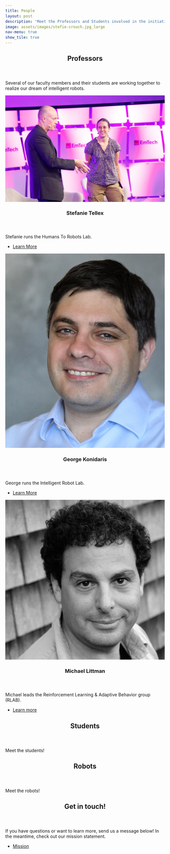```yaml
---
title: People
layout: post
description: 'Meet the Professors and Students involved in the initiative.'
image: assets/images/stefie-crouch.jpg_large
nav-menu: true
show_tile: true
---
```


<!-- Main -->
<div id="main">

<!-- One -->
<section id="one">
	<div class="inner">
		<header class="major">
			<h2>Professors</h2>
		</header>
		<p>Several of our faculty members and their students are working together to realize our dream of intelligent robots.</p>
	</div>
</section>

<!-- Two -->
<section id="two" class="spotlights">
	<section>
		<a href="http://h2r.cs.brown.edu/" class="image">
			<img src="assets/images/stefie-smile-onstage.jpg" alt="" data-position="center center" />
		</a>
		<div class="content">
			<div class="inner">
				<header class="major">
					<h3>Stefanie Tellex</h3>
				</header>
				<p>Stefanie runs the Humans To Robots Lab. </p>
				<ul class="actions">
					<li><a href="http://h2r.cs.brown.edu/" class="button">Learn More</a></li>
				</ul>
			</div>
		</div>
	</section>
	<section>
		<a href="http://irl.cs.brown.edu/" class="image">
			<img src="assets/images/gdk-headshot.jpg" alt="" data-position="top center" />
		</a>
		<div class="content">
			<div class="inner">
				<header class="major">
					<h3>George Konidaris </h3>
				</header>
				<p>George runs the Intelligent Robot Lab. </p>
				<ul class="actions">
					<li><a href="http://irl.cs.brown.edu/" class="button">Learn More</a></li>
				</ul>
			</div>
		</div>
	</section>
	<section>
		<a href="http://cs.brown.edu/~mlittman/" class="image">
			<img src="assets/images/michael-large.jpg" alt="" data-position="top center" />
		</a>
		<div class="content">
			<div class="inner">
				<header class="major">
					<h3>Michael Littman </h3>
				</header>
				<p>Michael leads the Reinforcement Learning & Adaptive Behavior group (RLAB). </p>
				<ul class="actions">
					<li><a href="http://cs.brown.edu/~mlittman/" class="button">Learn more</a></li>
				</ul>
			</div>
		</div>
	</section>
</section>

<!-- One -->
<section id="one">
	<div class="inner">
		<header class="major">
			<h2>Students</h2>
		</header>
		<p>Meet the students!</p>
	</div>
</section>

<section id="one">
	<div class="inner">
		<header class="major">
			<h2>Robots</h2>
		</header>
		<p>Meet the robots!</p>
	</div>
</section>

<!-- Three -->
<section id="three">
	<div class="inner">
		<header class="major">
			<h2>Get in touch!</h2>
		</header>
		<p> If you have questions or want to learn more, send us a message below! In the meantime, check out our mission statement.
		 </p>
		<ul class="actions">
			<li><a href="about.html" class="button next">Mission</a></li>
		</ul>
	</div>
</section>

</div>
